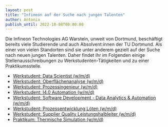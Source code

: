 ```yaml
---
layout: post
title: "Infineon auf der Suche nach jungen Talenten"
author: Antonia
publish_until: 2022-10-08T00:00:00
---
```

Die Infineon Technologies AG Warstein,  unweit von Dortmund, beschäftigt 
bereits viele Studierende und auch Absolvent:innen der 
TU Dortmund. 
Als einer von vielen 
Standorten sind sie unter anderem gezielt auf der Suche nach neuen 
jungen Talenten. 
Daher findet ihr im Folgenden einige Stellenausschreibungen 
zu Werkstudenten-Tätigkeiten und zu einer Praktikumsstelle. 
* [Werkstudent: Data Scientist (w/m/d)](/dokumente/ausschreibungen_jobboerse/2022-04-08-InfineonDataScien.pdf) 
* [Werkstudent: Oberflächenanalyse (w/m/d)](/dokumente/ausschreibungen_jobboerse/2022-04-08-InfineonOberfl.pdf) 
* [Werkstudent: Prozessingenieur (w/m/d)](/dokumente/ausschreibungen_jobboerse/2022-04-08-InfineonProIng.pdf) 
* [Werkstudent: I4.0 Automation (w/m/d)](/dokumente/ausschreibungen_jobboerse/2022-04-08-InfineonAutom.pdf) 
* [Werkstudent: Software Development - Data Analytics & Automation (w/m/d)](/dokumente/ausschreibungen_jobboerse/2022-04-08-InfineonSoftDevData.pdf) 
* [Werkstudent: Prozessentwicklung Löten (w/m/d)](/dokumente/ausschreibungen_jobboerse/2022-04-08-InfineonLöten.pdf) 
* [Werkstudent: Supplier Quality Leistungshalbleiter (w/m/d)](/dokumente/ausschreibungen_jobboerse/2022-04-08-InfineonSupQualHalble.pdf) 
* [Praktikum: Thermische Simulation (w/m/d)](/dokumente/ausschreibungen_jobboerse/2022-04-08-InfineonPraktThermSim.pdf) 
